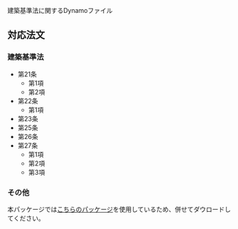 建築基準法に関するDynamoファイル

## 対応法文

### 建築基準法

+ 第21条
  + 第1項
  + 第2項
+ 第22条
  + 第1項
+ 第23条
+ 第25条
+ 第26条
+ 第27条
  + 第1項
  + 第2項
  + 第3項

### その他

本パッケージでは[こちらのパッケージ](https://github.com/ktaroabobon/revit-property-tools)を使用しているため、併せてダウロードしてください。